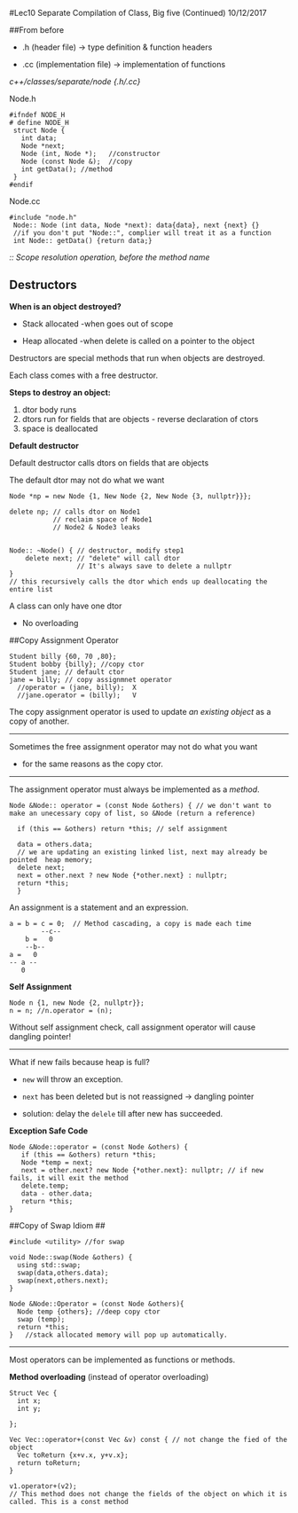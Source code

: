 #Lec10 Separate Compilation of Class, Big five (Continued)  10/12/2017 




##From before

- .h (header file) -> type definition & function headers

- .cc (implementation file) -> implementation of functions


*c++/classes/separate/node {.h/.cc}*

Node.h

    #ifndef NODE_H 
    # define NODE_H 
     struct Node {
       int data;
       Node *next;
       Node (int, Node *);   //constructor
       Node (const Node &);  //copy
       int getData(); //method
     }
    #endif

Node.cc

    #include "node.h"
     Node:: Node (int data, Node *next): data{data}, next {next} {}
     //if you don't put "Node::", complier will treat it as a function
     int Node:: getData() {return data;} 

*::      Scope resolution operation, before the method name*

 
## Destructors 

**When is an object destroyed?**

- Stack allocated -when goes out of scope

- Heap allocated -when delete is called on a pointer to the object


Destructors are special methods that run when objects are destroyed.

Each class comes with a free destructor.

**Steps to destroy an object:**

1. dtor body runs
2. dtors run for fields that are objects
           - reverse declaration of ctors
3. space is deallocated

**Default destructor** 

Default destructor calls dtors on fields that are objects

The default dtor may not do what we want

    Node *np = new Node {1, New Node {2, New Node {3, nullptr}}};
    
    delete np; // calls dtor on Node1
               // reclaim space of Node1
               // Node2 & Node3 leaks


    Node:: ~Node() { // destructor, modify step1
        delete next; // "delete" will call dtor
                     // It's always save to delete a nullptr
    }
    // this recursively calls the dtor which ends up deallocating the entire list

A class can only have one dtor

- No overloading

##Copy Assignment Operator

    
    Student billy {60, 70 ,80};
    Student bobby {billy}; //copy ctor
    Student jane; // default ctor
    jane = billy; // copy assignmnet operator
      //operator = (jane, billy);  X
      //jane.operator = (billy);   V

The copy assignment operator is  used to update *an existing object* as a copy of another.

----------------------------
Sometimes the free assignment operator may not do what you want

- for the same reasons as the copy ctor.

-------------------
The assignment operator must always be implemented as a *method*.

   
           
    Node &Node:: operator = (const Node &others) { // we don't want to make an unecessary copy of list, so &Node (return a reference)
      
      if (this == &others) return *this; // self assignment
     
      data = others.data;
      // we are updating an existing linked list, next may already be pointed  heap memory;
      delete next;
      next = other.next ? new Node {*other.next} : nullptr;
      return *this;
      }



An assignment is a statement and an expression.

    a = b = c = 0;  // Method cascading, a copy is made each time
            --c--
        b =   0
        --b--
    a =   0
    -- a --
       0       

**Self Assignment**

    Node n {1, new Node {2, nullptr}};
    n = n; //n.operator = (n);
  Without self assignment check, call assignment operator will cause dangling pointer! 

-----
What if new fails because heap is full?

- `new` will throw an exception.

- `next` has been deleted but is not reassigned -> dangling pointer

- solution: delay the `delele` till after new has succeeded.

**Exception Safe Code**

    Node &Node::operator = (const Node &others) {
       if (this == &others) return *this;
       Node *temp = next;
       next = other.next? new Node {*other.next}: nullptr; // if new fails, it will exit the method 
       delete.temp;
       data - other.data;
       return *this;
    }

##Copy of Swap Idiom ##


    #include <utility> //for swap

    void Node::swap(Node &others) {
      using std::swap;
      swap(data,others.data);
      swap(next,others.next); 
    }

    Node &Node::Operator = (const Node &others){
      Node temp {others}; //deep copy ctor
      swap (temp);
      return *this;     
    }   //stack allocated memory will pop up automatically.

------
Most operators can be implemented as functions or methods.

**Method overloading** (instead of operator overloading)

    Struct Vec {
      int x;
      int y;
    
    };
    
    Vec Vec::operator+(const Vec &v) const { // not change the fied of the object
      Vec toReturn {x+v.x, y+v.x};
      return toReturn;
    }
    
    v1.operator+(v2);
    // This method does not change the fields of the object on which it is called. This is a const method